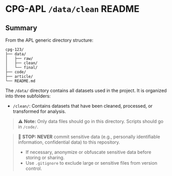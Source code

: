# CPG-APL `/data/clean` README

## Summary

From the APL generic directory structure:

```
cpg-123/
├── data/
│   ├── raw/
│   ├── clean/
│   └── final/
├── code/
├── article/
└── README.md
```

The `/data/` directory contains all datasets used in the project. It is organized into three subfolders:

- `/clean/`: Contains datasets that have been cleaned, processed, or transformed for analysis.

> ⚠️ **Note:** Only data files should go in this directory. Scripts should go in `/code/`.

> 🛑 **STOP:** **NEVER** commit sensitive data (e.g., personally identifiable information, confidential data) to this repository. 
> - If necessary, anonymize or obfuscate sensitive data before storing or sharing.
> - Use `.gitignore` to exclude large or sensitive files from version control.
